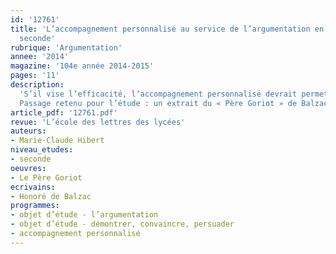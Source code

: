```yaml
---
id: '12761'
title: 'L’accompagnement personnalisé au service de l’argumentation en classe de
  seconde'
rubrique: 'Argumentation'
annee: '2014'
magazine: '104e année 2014-2015'
pages: '11'
description: 
  'S’il vise l’efficacité, l’accompagnement personnalisé devrait permettre une continuité dans les apprentissages pour les élèves soucieux de progresser en français. Une première séquence ayant été consacrée à « une approche raisonnée de l’argumentation » par le biais de l’oral, une seconde séquence pourrait alors s’organiser autour de l’apprentissage méthodique de l’un des exercices écrits du baccalauréat, le commentaire littéraire.
  Passage retenu pour l’étude : un extrait du « Père Goriot » de Balzac.'
article_pdf: '12761.pdf'
revue: 'L’école des lettres des lycées'
auteurs:
- Marie-Claude Hibert
niveau_etudes:
- seconde
oeuvres:
- Le Père Goriot
ecrivains:
- Honoré de Balzac
programmes:
- objet d’étude - l’argumentation
- objet d’étude - démontrer, convaincre, persuader
- accompagnement personnalisé
---
```

